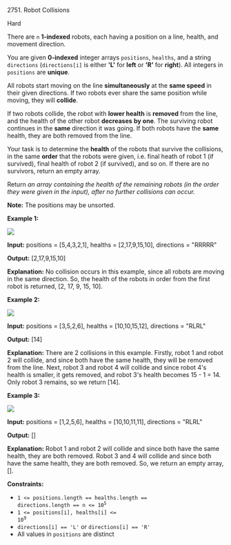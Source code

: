 2751\. Robot Collisions

Hard

There are `n` **1-indexed** robots, each having a position on a line, health, and movement direction.

You are given **0-indexed** integer arrays `positions`, `healths`, and a string `directions` (`directions[i]` is either **'L'** for **left** or **'R'** for **right**). All integers in `positions` are **unique**.

All robots start moving on the line **simultaneously** at the **same speed** in their given directions. If two robots ever share the same position while moving, they will **collide**.

If two robots collide, the robot with **lower health** is **removed** from the line, and the health of the other robot **decreases** **by one**. The surviving robot continues in the **same** direction it was going. If both robots have the **same** health, they are both removed from the line.

Your task is to determine the **health** of the robots that survive the collisions, in the same **order** that the robots were given, i.e. final heath of robot 1 (if survived), final health of robot 2 (if survived), and so on. If there are no survivors, return an empty array.

Return _an array containing the health of the remaining robots (in the order they were given in the input), after no further collisions can occur._

**Note:** The positions may be unsorted.

**Example 1:**

![](https://leetcode-in-java.github.io/src/main/java/g2701_2800/s2751_robot_collisions/image-20230516011718-12.png)

**Input:** positions = [5,4,3,2,1], healths = [2,17,9,15,10], directions = "RRRRR"

**Output:** [2,17,9,15,10]

**Explanation:** No collision occurs in this example, since all robots are moving in the same direction. So, the health of the robots in order from the first robot is returned, [2, 17, 9, 15, 10].

**Example 2:**

![](https://leetcode-in-java.github.io/src/main/java/g2701_2800/s2751_robot_collisions/image-20230516004433-7.png)

**Input:** positions = [3,5,2,6], healths = [10,10,15,12], directions = "RLRL"

**Output:** [14]

**Explanation:** There are 2 collisions in this example. Firstly, robot 1 and robot 2 will collide, and since both have the same health, they will be removed from the line. Next, robot 3 and robot 4 will collide and since robot 4's health is smaller, it gets removed, and robot 3's health becomes 15 - 1 = 14. Only robot 3 remains, so we return [14].

**Example 3:**

![](https://leetcode-in-java.github.io/src/main/java/g2701_2800/s2751_robot_collisions/image-20230516005114-9.png)

**Input:** positions = [1,2,5,6], healths = [10,10,11,11], directions = "RLRL"

**Output:** []

**Explanation:** Robot 1 and robot 2 will collide and since both have the same health, they are both removed. Robot 3 and 4 will collide and since both have the same health, they are both removed. So, we return an empty array, [].

**Constraints:**

*   <code>1 <= positions.length == healths.length == directions.length == n <= 10<sup>5</sup></code>
*   <code>1 <= positions[i], healths[i] <= 10<sup>9</sup></code>
*   `directions[i] == 'L'` or `directions[i] == 'R'`
*   All values in `positions` are distinct